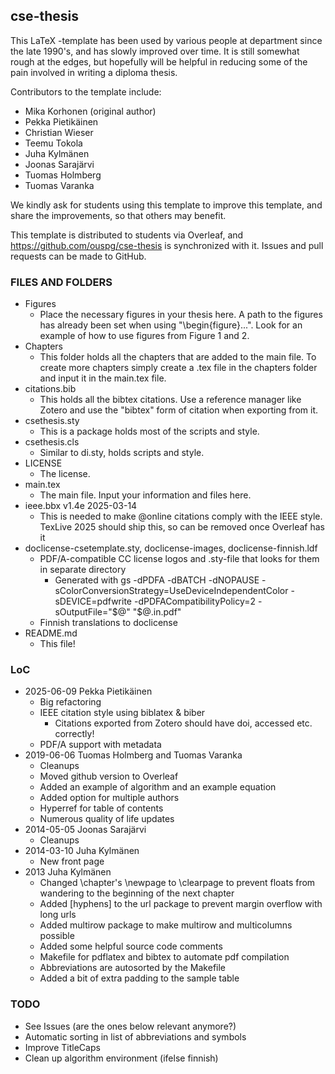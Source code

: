 ## cse-thesis

This LaTeX -template has been used by various people at department since the late 1990's, and has slowly improved over time.  It is still somewhat rough at the edges, but hopefully will be helpful in reducing some of the pain involved in writing a diploma thesis. 

Contributors to the template include:

 * Mika Korhonen (original author)
 * Pekka Pietikäinen
 * Christian Wieser
 * Teemu Tokola
 * Juha Kylmänen
 * Joonas Sarajärvi
 * Tuomas Holmberg
 * Tuomas Varanka

We kindly ask for students using this template to improve this template,
and share the improvements, so that others may benefit.

This template is distributed to students via Overleaf, and https://github.com/ouspg/cse-thesis is synchronized with it. Issues and pull requests can be made to GitHub.

### FILES AND FOLDERS
 * Figures
   * Place the necessary figures in your thesis here. A path to the figures has already been set when using "\begin{figure}...". Look for an example of how to use figures from Figure 1 and 2.
 * Chapters
   * This folder holds all the chapters that are added to the main file. To create more chapters simply create a .tex file in the chapters folder and input it in the main.tex file.
 * citations.bib
   * This holds all the bibtex citations. Use a reference manager like Zotero and use the "bibtex" form of citation when exporting from it. 
 * csethesis.sty
   * This is a package holds most of the scripts and style.
 * csethesis.cls
   * Similar to di.sty, holds scripts and style.
 * LICENSE
   * The license.
 * main.tex
   * The main file. Input your information and files here.
 * ieee.bbx v1.4e 2025-03-14
   * This is needed to make @online citations comply with the IEEE style. TexLive 2025 should ship this, so can be removed once Overleaf has it
 * doclicense-csetemplate.sty, doclicense-images, doclicense-finnish.ldf
   * PDF/A-compatible CC license logos and .sty-file that looks for them in separate directory
     * Generated with gs -dPDFA -dBATCH -dNOPAUSE -sColorConversionStrategy=UseDeviceIndependentColor -sDEVICE=pdfwrite -dPDFACompatibilityPolicy=2 -sOutputFile="$@" "$@.in.pdf"
   * Finnish translations to doclicense
 * README.md
   * This file!

### LoC
 * 2025-06-09 Pekka Pietikäinen
   * Big refactoring
   * IEEE citation style using biblatex & biber
     * Citations exported from Zotero should have doi, accessed etc. correctly!
   * PDF/A support with metadata
 * 2019-06-06 Tuomas Holmberg and Tuomas Varanka
   * Cleanups 
   * Moved github version to Overleaf
   * Added an example of algorithm and an example equation
   * Added option for multiple authors
   * Hyperref for table of contents
   * Numerous quality of life updates
 * 2014-05-05 Joonas Sarajärvi
   * Cleanups
 * 2014-03-10 Juha Kylmänen
   * New front page 
 * 2013 Juha Kylmänen
   * Changed \chapter's \newpage to \clearpage to prevent floats from wandering to the beginning of the next chapter
   * Added [hyphens] to the url package to prevent margin overflow with long urls
   * Added multirow package to make multirow and multicolumns possible
   * Added some helpful source code comments
   * Makefile for pdflatex and bibtex to automate pdf compilation
   * Abbreviations are autosorted by the Makefile
   * Added a bit of extra padding to the sample table

### TODO   
 * See Issues (are the ones below relevant anymore?)
 * Automatic sorting in list of abbreviations and symbols
 * Improve TitleCaps
 * Clean up algorithm environment (ifelse finnish)

